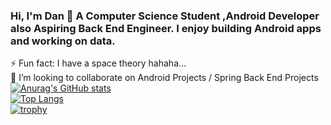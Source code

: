 ### Hi, I'm Dan 👋 A Computer Science Student ,Android Developer also Aspiring Back End Engineer. I enjoy building Android apps and working on data.
⚡ Fun fact: I  have a space theory hahaha... <br>
👯 I’m looking to collaborate on Android Projects / Spring Back End Projects
[![Anurag's GitHub stats](https://github-readme-stats.vercel.app/api?username=dmwinzi&show_icons=true&theme=github_dark)]()<br>
[![Top Langs](https://github-readme-stats.vercel.app/api/top-langs/?username=dmwinzi&layout=compact&show_icons=true&theme=github_dark)](https://github.com/anuraghazra/github-readme-stats)<br>
[![trophy](https://github-profile-trophy.vercel.app/?username=dmwinzi&theme=darkhub)](https://github.com/ryo-ma/github-profile-trophy)


<!--
**Dmwinzi/Dmwinzi** is a ✨ _special_ ✨ repository because its `README.md` (this file) appears on your GitHub profile.

Here are some ideas to get you started:

- 🔭 I’m currently working on 
- 👯 I’m looking to collaborate on Android Projects / Spring Back End Projects
- 🤔 I’m looking for help with ...
- 💬 Ask me about ...
- 📫 How to reach me: 
- 😄 Pronouns: 
- ⚡ Fun fact: I  have a space theory hahaha...
-->
